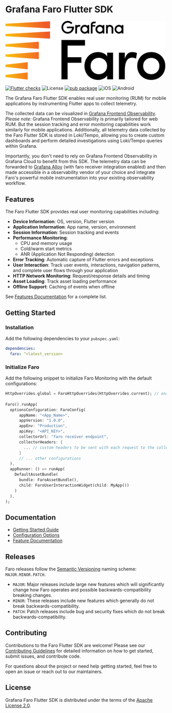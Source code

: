 # Grafana Faro Flutter SDK

<img src="./doc/assets/faro_logo.png" alt="Grafana Faro logo" width="500" />

[![Flutter checks](https://github.com/grafana/faro-flutter-sdk/actions/workflows/flutter_checks.yml/badge.svg)](https://github.com/grafana/faro-flutter-sdk/actions/workflows/flutter_checks.yml)
![License](https://img.shields.io/badge/License-Apache_2.0-blue.svg)
[![pub package](https://img.shields.io/pub/v/faro.svg)](https://pub.dev/packages/faro)
![iOS](https://img.shields.io/badge/iOS-supported-brightgreen?logo=apple&logoColor=white)
![Android](https://img.shields.io/badge/Android-supported-brightgreen?logo=android&logoColor=white)

The Grafana Faro Flutter SDK enables real user monitoring (RUM) for mobile applications by instrumenting Flutter apps to collect telemetry.

The collected data can be visualized in [Grafana Frontend Observability](https://grafana.com/products/cloud/frontend-observability-for-real-user-monitoring/).  
_Please note:_ Grafana Frontend Observability is primarily tailored for web RUM. But the session tracking and error monitoring capabilities work similarly for mobile applications. Additionally, all telemetry data collected by the Faro Flutter SDK is stored in Loki/Tempo, allowing you to create custom dashboards and perform detailed investigations using Loki/Tempo queries within Grafana.

Importantly, you don't need to rely on Grafana Frontend Observability in Grafana Cloud to benefit from this SDK. The telemetry data can be forwarded to [Grafana Alloy](https://grafana.com/docs/alloy/latest/) (with faro receiver integration enabled) and then made accessible in a observability vendor of your choice and integrate Faro's powerful mobile instrumentation into your existing observability workflow.

## Features

The Faro Flutter SDK provides real user monitoring capabilities including:

- **Device Information**: OS, version, Flutter version
- **Application Information**: App name, version, environment
- **Session Information**: Session tracking and events
- **Performance Monitoring**:
  - CPU and memory usage
  - Cold/warm start metrics
  - ANR (Application Not Responding) detection
- **Error Tracking**: Automatic capture of Flutter errors and exceptions
- **User Interaction**: Track user events, interactions, navigation patterns, and complete user flows through your application
- **HTTP Network Monitoring**: Request/response details and timing
- **Asset Loading**: Track asset loading performance
- **Offline Support**: Caching of events when offline

See [Features Documentation](./doc/Features.md) for a complete list.

## Getting Started

### Installation

Add the following dependencies to your `pubspec.yaml`:

```yaml
dependencies:
  faro: ^<latest_version>
```

### Initialize Faro

Add the following snippet to initialize Faro Monitoring with the default configurations:

```dart
HttpOverrides.global = FaroHttpOverrides(HttpOverrides.current); // enable HTTP tracking

Faro().runApp(
  optionsConfiguration: FaroConfig(
      appName: "<App_Name>",
      appVersion: "1.0.0",
      appEnv: "Production",
      apiKey: "<API_KEY>",
      collectorUrl: "faro receiver endpoint",
      collectorHeaders: {
        ... // custom headers to be sent with each request to the collector url
      }
      // ... other configurations
  ),
  appRunner: () => runApp(
    DefaultAssetBundle(
      bundle: FaroAssetBundle(),
      child: FaroUserInteractionWidget(child: MyApp())
    )
  ),
);
```

## Documentation

- [Getting Started Guide](./doc/Getting%20Started.md)
- [Configuration Options](./doc/Configurations.md)
- [Feature Documentation](./doc/Features.md)

## Releases

Faro releases follow the [Semantic Versioning](https://semver.org/) naming scheme: `MAJOR.MINOR.PATCH`.

- `MAJOR`: Major releases include large new features which will significantly change how Faro operates and possible backwards-compatibility breaking changes.
- `MINOR`: These releases include new features which generally do not break backwards-compatibility.
- `PATCH`: Patch releases include bug and security fixes which do not break backwards-compatibility.

## Contributing

Contributions to the Faro Flutter SDK are welcome! Please see our [Contributing Guidelines](CONTRIBUTING.md) for detailed information on how to get started, submit issues, and contribute code.

For questions about the project or need help getting started, feel free to open an issue or reach out to our maintainers.

## License

Grafana Faro Flutter SDK is distributed under the terms of the [Apache License 2.0](LICENSE).
